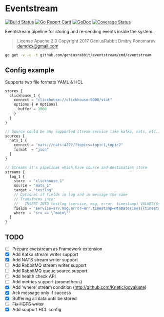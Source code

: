 # Eventstream

[![Build Status](https://travis-ci.org/geniusrabbit/eventstream.svg?branch=master)](https://travis-ci.org/geniusrabbit/eventstream)
[![Go Report Card](https://goreportcard.com/badge/github.com/geniusrabbit/eventstream)](https://goreportcard.com/report/github.com/geniusrabbit/eventstream)
[![GoDoc](https://godoc.org/github.com/geniusrabbit/eventstream?status.svg)](https://godoc.org/github.com/geniusrabbit/eventstream)
[![Coverage Status](https://coveralls.io/repos/github/geniusrabbit/eventstream/badge.svg)](https://coveralls.io/github/geniusrabbit/eventstream)

Eventstream pipeline for storing and re-sending events inside the system.

> License Apache 2.0
> Copyright 2017 GeniusRabbit Dmitry Ponomarev <demdxx@gmail.com>

```sh
go get -v -u -t github.com/geniusrabbit/eventstream/cmd/eventstream
```

## Config example

Supports two file formats YAML & HCL

```js
stores {
  clickhouse_1 {
    connect = "clickhouse://clickhouse:9000/stat"
    options { # Optional
      buffer = 1000
    }
  }
}

// Source could be any supported stream service like kafka, nats, etc...
sources {
  nats_1 {
    connect = "nats://nats:4222/?topics=topic1,topic2"
    format  = "json"
  }
}

// Streams it's pipelines which have source and destination store
streams {
  log_1 {
    store  = "clickhouse_1"
    source = "nats_1"
    target = "testlog"
    // Optional if fields in log and in message the same
    // Transforms into:
    //   INSERT INTO testlog (service, msg, error, timestamp) VALUES($srv, $msg, $err, @toDateTime($timestamp))
    fields = "service=srv,msg,error=err,timestamp=@toDateTime({{timestamp:date}})"
    where  = "srv == \"main\""
  }
}
```

## TODO

- [ ] Prepare evetstream as Framework extension
- [X] Add Kafka stream writer support
- [X] Add NATS stream writer support
- [ ] Add RabbitMQ stream writer support
- [ ] Add RabbitMQ queue source support
- [ ] Add health check API
- [ ] Add metrics support (prometheus)
- [x] Add 'where' stream condition (http://github.com/Knetic/govaluate)
- [X] Ack message only if success
- [X] Buffering all data until be stored
- [ ] ~~Fix HDFS writer~~
- [X] Add support HCL config
